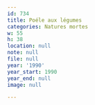 ```yaml
---
id: 734
title: Poéle aux légumes
categories: Natures mortes
w: 55
h: 38
location: null
note: null
file: null
year: '1990'
year_start: 1990
year_end: null
image: null

---
```

